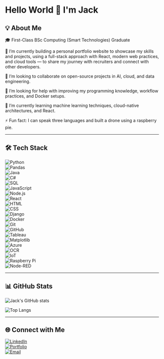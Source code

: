 # Hello World 👋 I'm Jack  

## 💡 About Me  
🎓 First-Class BSc Computing (Smart Technologies) Graduate 

🔭 I’m currently building a personal portfolio website to showcase my skills and projects, using a full-stack approach with React, modern web practices, and cloud tools — to share my journey with recruiters and connect with other developers.

🤝 I’m looking to collaborate on open-source projects in AI, cloud, and data engineering.  

👐 I’m looking for help with improving my programming knowledge, workflow practices, and Docker setups.  

🌱 I’m currently learning machine learning techniques, cloud-native architectures, and React.

⚡ Fun fact: I can speak three languages and built a drone using a raspberry pie.

---

## 🛠️ Tech Stack  

![Python](https://img.shields.io/badge/Python-3776AB?style=for-the-badge&logo=python&logoColor=white)  
![Pandas](https://img.shields.io/badge/Pandas-150458?style=for-the-badge&logo=pandas&logoColor=white)  
![Java](https://img.shields.io/badge/Java-ED8B00?style=for-the-badge&logo=openjdk&logoColor=white)  
![C#](https://img.shields.io/badge/C%23-239120?style=for-the-badge&logo=c-sharp&logoColor=white)  
![SQL](https://img.shields.io/badge/SQL-003B57?style=for-the-badge&logo=postgresql&logoColor=white)  
![JavaScript](https://img.shields.io/badge/JavaScript-F7DF1E?style=for-the-badge&logo=javascript&logoColor=black)  
![Node.js](https://img.shields.io/badge/Node.js-339933?style=for-the-badge&logo=node.js&logoColor=white)  
![React](https://img.shields.io/badge/React-20232A?style=for-the-badge&logo=react&logoColor=61DAFB)  
![HTML](https://img.shields.io/badge/HTML5-E34F26?style=for-the-badge&logo=html5&logoColor=white)  
![CSS](https://img.shields.io/badge/CSS3-1572B6?style=for-the-badge&logo=css3&logoColor=white)  
![Django](https://img.shields.io/badge/Django-092E20?style=for-the-badge&logo=django&logoColor=white)  
![Docker](https://img.shields.io/badge/Docker-2496ED?style=for-the-badge&logo=docker&logoColor=white)  
![Git](https://img.shields.io/badge/Git-F05032?style=for-the-badge&logo=git&logoColor=white)  
![GitHub](https://img.shields.io/badge/GitHub-181717?style=for-the-badge&logo=github&logoColor=white)  
![Tableau](https://img.shields.io/badge/Tableau-E97627?style=for-the-badge&logo=tableau&logoColor=white)  
![Matplotlib](https://img.shields.io/badge/Matplotlib-11557C?style=for-the-badge&logo=matplotlib&logoColor=white)  
![Azure](https://img.shields.io/badge/Microsoft_Azure-0078D4?style=for-the-badge&logo=microsoft-azure&logoColor=white)  
![OCR](https://img.shields.io/badge/OCR-FF9900?style=for-the-badge)    
![IoT](https://img.shields.io/badge/IoT-0078D7?style=for-the-badge)  
![Raspberry Pi](https://img.shields.io/badge/Raspberry_Pi-C51A4A?style=for-the-badge&logo=raspberry-pi&logoColor=white)  
![Node-RED](https://img.shields.io/badge/Node--RED-FF3C00?style=for-the-badge&logo=node-red&logoColor=white)  

---

## 📊 GitHub Stats  
![Jack's GitHub stats](https://github-readme-stats.vercel.app/api?username=jackkong&show_icons=true&theme=tokyonight)  

![Top Langs](https://github-readme-stats.vercel.app/api/top-langs/?username=jackkong&layout=compact&theme=tokyonight)  

---

## 🌐 Connect with Me  
[![LinkedIn](https://img.shields.io/badge/LinkedIn-0077B5?style=for-the-badge&logo=linkedin&logoColor=white)](https://linkedin.com/in/your-linkedin)  
[![Portfolio](https://img.shields.io/badge/Portfolio-000000?style=for-the-badge&logo=About.me&logoColor=white)](https://yourportfolio.com)  
[![Email](https://img.shields.io/badge/Email-D14836?style=for-the-badge&logo=gmail&logoColor=white)](mailto:your@email.com)  
